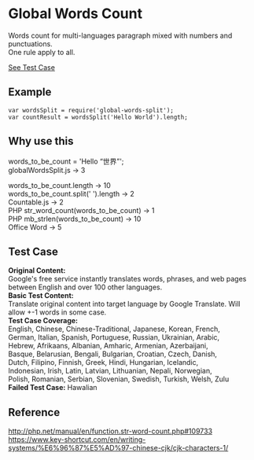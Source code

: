 # Global Words Count
Words count for multi-languages paragraph mixed with numbers and punctuations.   
One rule apply to all.  
  
[See Test Case](https://byn9826.github.io/global-words-split/)  
  
Example
--
```
var wordsSplit = require('global-words-split');  
var countResult = wordsSplit('Hello World').length;  
```
  
Why use this
--
words_to_be_count = 'Hello “世界”';  
globalWordsSplit.js -> 3  
  
words_to_be_count.length -> 10  
words_to_be_count.split(' ').length -> 2  
Countable.js -> 2  
PHP str_word_count(words_to_be_count) -> 1  
PHP mb_strlen(words_to_be_count) -> 10  
Office Word -> 5  

Test Case
--
<b>Original Content:</b>  
Google's free service instantly translates words, phrases, and web pages between English and over 100 other languages.  
<b>Basic Test Content:</b>  
Translate original content into target language by Google Translate. Will allow +-1 words in some case.  
<b>Test Case Coverage:</b>  
English, Chinese, Chinese-Traditional, Japanese, Korean, French,  
German, Italian, Spanish, Portuguese, Russian, Ukrainian, Arabic,  
Hebrew, Afrikaans, Albanian, Amharic, Armenian, Azerbaijani,  
Basque, Belarusian, Bengali, Bulgarian, Croatian, Czech, Danish,  
Dutch, Filipino, Finnish, Greek, Hindi, Hungarian, Icelandic,  
Indonesian, Irish, Latin, Latvian, Lithuanian, Nepali, Norwegian,  
Polish, Romanian, Serbian, Slovenian, Swedish, Turkish, Welsh, Zulu  
<b>Failed Test Case:</b>
Hawalian  
  
Reference
--
http://php.net/manual/en/function.str-word-count.php#109733  
https://www.key-shortcut.com/en/writing-systems/%E6%96%87%E5%AD%97-chinese-cjk/cjk-characters-1/